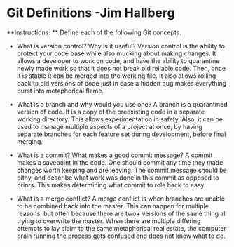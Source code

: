 # Git Definitions -Jim Hallberg

**Instructions: ** Define each of the following Git concepts.

* What is version control?  Why is it useful?
Version control is the ability to protect your code base while also mucking about making changes.  It allows a developer to work on code, and have the ability to quarantine newly made work so that it does not break old reliable code.  Then, once it is stable it can be merged into the working file.  It also allows rolling back to old versions of code just in case a hidden bug makes everything burst into metaphorical flame.

* What is a branch and why would you use one?
A branch is a quarantined version of code.  It is a copy of the preexisting code in a separate working directory.  This allows experimentation in safety.  Also, it can be used to manage multiple aspects of a project at once, by having separate branches for each feature set during development, before final merging.

* What is a commit? What makes a good commit message?
A commit makes a savepoint in the code.  One should commit any time they made changes worth keeping and are leaving.  The commit message should be pithy, and describe what work was done in this commit as opposed to priors.  This makes determining what commit to role back to easy.

* What is a merge conflict?
A merge conflict is when branches are unable to be combined back into the master.  This can happen for multiple reasons, but often because there are two+ versions of the same thing all trying to overwrite the master.  When there are multiple differing attempts to lay claim to the same metaphorical real estate, the computer brain running the process gets confused and does not know what to do.  
